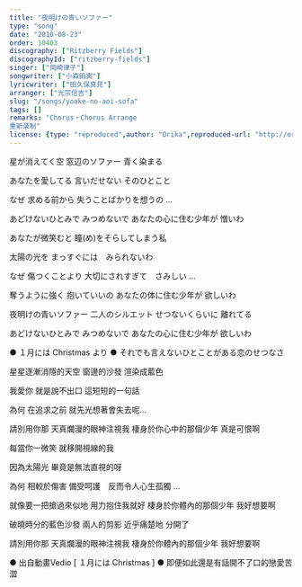 ```yaml
---
title: "夜明けの青いソファー"
type: "song"
date: "2010-08-23"
order: 10403
discography: ["Ritzberry Fields"]
discographyId: ["ritzberry-fields"]
singer: ["岡崎律子"]
songwriter: ["小森田実"]
lyricwriter: ["田久保真見"]
arranger: ["光宗信吉"]
slug: "/songs/yoake-no-aoi-sofa"
tags: []
remarks: "Chorus・Chorus Arrange  
重新录制"
license: {type: "reproduced",author: "Orika",reproduced-url: "http://orikamushi.myweb.hinet.net/",reproduced-website: "織歌蟲網站"}
---
```


星が消えてく空 
窓辺のソファー 
青く染まる 

あなたを愛してる 
言いだせない 
そのひとこと 

なぜ 
求める前から 
失うことばかりを想うの … 

あどけないひとみで 
みつめないで 
あなたの心に住む少年が 
憎いわ 

あなたが微笑むと 
瞳(め)をそらしてしまう私 

太陽の光を 
まっすぐには　みられないわ 

なぜ 
傷つくことより 
大切にされすぎて　さみしい … 

奪うように強く 
抱いていいの 
あなたの体に住む少年が 
欲しいわ 

夜明けの青いソファー 
二人のシルエット 
せつないくらいに 
離れてる 

あどけないひとみで 
みつめないで 
あなたの心に住む少年が 
欲しいわ

● １月には Christmas より ● それでも言えないひとことがある恋のせつなさ

<!-- 翻译 -->

星星逐漸消隱的天空 
窗邊的沙發 
渲染成藍色 

我愛你 
就是說不出口 
這短短的一句話 

為何 
在追求之前 
就先光想著會失去呢… 

請別用你那 
天真爛漫的眼神注視我 
棲身於你心中的那個少年 
真是可恨啊 

每當你一微笑 
就移開視線的我 

因為太陽光 
畢竟是無法直視的呀 

為何 
相較於傷害 
備受呵護　反而令人心生孤獨 … 

就像要一把搶過來似地 
用力抱住我就好 
棲身於你體內的那個少年 
我好想要啊 

破曉時分的藍色沙發 
兩人的剪影 
近乎痛楚地 
分開了 

請別用你那 
天真爛漫的眼神注視我 
棲身於你體內的那個少年 
我好想要啊

● 出自動畫Vedio [ １月には Christmas \] ● 即便如此還是有話開不了口的戀愛苦澀
